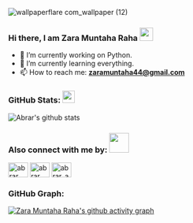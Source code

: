 

![wallpaperflare com_wallpaper (12)](https://user-images.githubusercontent.com/128842220/229314289-4b86dfa7-ee82-4103-9120-93c540f2b3b4.jpg)




### Hi there, I am **Zara Muntaha Raha** <img src="https://user-images.githubusercontent.com/42378118/110234147-e3259600-7f4e-11eb-95be-0c4047144dea.gif" width="27">

- 🔭 I’m currently working on Python. 
- 🌱 I’m currently learning everything. 
- 📫 How to reach me: **zaramuntaha44@gmail.com**

### GitHub Stats:    <img src='https://media1.giphy.com/media/du3J3cXyzhj75IOgvA/giphy.gif?cid=ecf05e47x2g034i9pzwtzzsd3xgg2w9nr94t4tflbbgo3008&rid=giphy.gif' width = "25">
<img src="https://github-readme-stats.anuraghazra1.vercel.app/api?username=CAssIOPeiA25&show_icons=true&include_all_commits=true&theme=tokyonight&count_private=true)" alt="Abrar's github stats" />

### Also connect with me by: <img src="https://media.giphy.com/media/LnQjpWaON8nhr21vNW/giphy.gif" width="40">

<a href="https://www.linkedin.com/in/zara-muntaha-raha-a47349269/" target="blank"><img align="center" src="https://raw.githubusercontent.com/rahuldkjain/github-profile-readme-generator/master/src/images/icons/Social/linked-in-alt.svg" alt="abrar amiya" height="30" width="40" /></a>
<a href="https://www.facebook.com/zara.muntaha.906/" target="blank"><img align="center" src="https://raw.githubusercontent.com/rahuldkjain/github-profile-readme-generator/master/src/images/icons/Social/facebook.svg" alt="abrar amiya" height="30" width="40" /></a>
<a href="https://www.instagram.com/zara_muntaha/" target="blank"><img align="center" src="https://raw.githubusercontent.com/rahuldkjain/github-profile-readme-generator/master/src/images/icons/Social/instagram.svg" alt="abrar_amiya" height="30" width="40" /></a>

### GitHub Graph: 

[![Zara Muntaha Raha's github activity graph](https://github-readme-activity-graph.cyclic.app/graph?username=CAssIOPeiA25&theme=github-dark)](https://github.com/ashutosh00710/github-readme-activity-graph)
